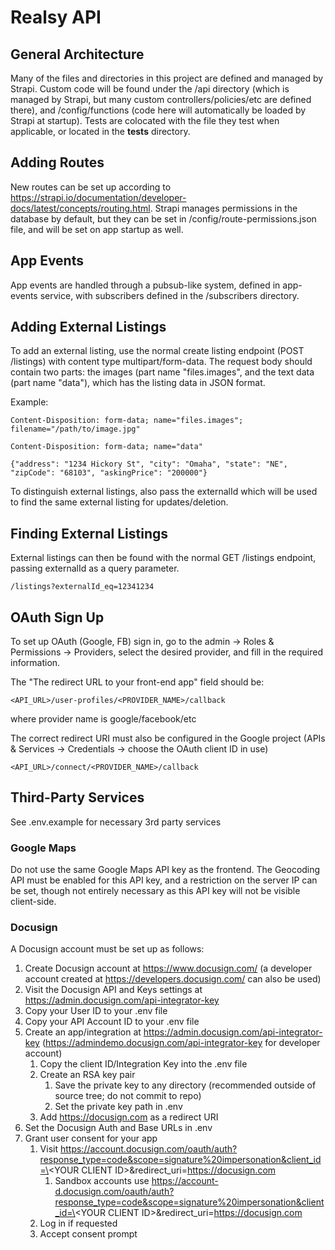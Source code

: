 # Realsy API

## General Architecture
Many of the files and directories in this project are defined and managed by Strapi. 
Custom code will be found under the /api directory (which is managed by Strapi, but 
many custom controllers/policies/etc are defined there), and /config/functions (code 
here will automatically be loaded by Strapi at startup). Tests are colocated with the file they test 
when applicable, or located in the __tests__ directory.

## Adding Routes
New routes can be set up according to https://strapi.io/documentation/developer-docs/latest/concepts/routing.html.
Strapi manages permissions in the database by default, but they can be set in 
/config/route-permissions.json file, and will be set on app startup as well.

## App Events
App events are handled through a pubsub-like system, defined in app-events service, with 
subscribers defined in the /subscribers directory.

## Adding External Listings
To add an external listing, use the normal create listing endpoint (POST /listings) 
with content type multipart/form-data. The request body should contain two parts:
the images (part name "files.images", and the text data (part name "data"), which 
has the listing data in JSON format.

Example:
```
Content-Disposition: form-data; name="files.images"; filename="/path/to/image.jpg"

Content-Disposition: form-data; name="data"

{"address": "1234 Hickory St", "city": "Omaha", "state": "NE", "zipCode": "68103", "askingPrice": "200000"}
```

To distinguish external listings, also pass the externalId which will be used to 
find the same external listing for updates/deletion.

## Finding External Listings
External listings can then be found with the normal GET /listings endpoint,
passing externalId as a query parameter.
```
/listings?externalId_eq=12341234
```

## OAuth Sign Up
To set up OAuth (Google, FB) sign in, go to the admin -> Roles & Permissions 
-> Providers, select the desired provider, and fill in the required 
information.

The "The redirect URL to your front-end app" field should be: 
```
<API_URL>/user-profiles/<PROVIDER_NAME>/callback
```
where provider name is google/facebook/etc

The correct redirect URI must also be configured in the Google project
(APIs & Services -> Credentials -> choose the OAuth client ID in use)
```
<API_URL>/connect/<PROVIDER_NAME>/callback
```

## Third-Party Services
See .env.example for necessary 3rd party services

### Google Maps
Do not use the same Google Maps API key as the frontend. The Geocoding API must be 
enabled for this API key, and a restriction on the server IP can be set, though 
not entirely necessary as this API key will not be visible client-side.

### Docusign
A Docusign account must be set up as follows:
1. Create Docusign account at https://www.docusign.com/ (a developer account created at https://developers.docusign.com/ can also be used)
2. Visit the Docusign API and Keys settings at https://admin.docusign.com/api-integrator-key
3. Copy your User ID to your .env file
4. Copy your API Account ID to your .env file
5. Create an app/integration at https://admin.docusign.com/api-integrator-key (https://admindemo.docusign.com/api-integrator-key for developer account)
    1. Copy the client ID/Integration Key into the .env file
    2. Create an RSA key pair
        1. Save the private key to any directory (recommended outside of source tree; do not commit to repo)
        2. Set the private key path in .env
    3. Add https://docusign.com as a redirect URI
6. Set the Docusign Auth and Base URLs in .env
7. Grant user consent for your app
    1. Visit https://account.docusign.com/oauth/auth?response_type=code&scope=signature%20impersonation&client_id=\<YOUR CLIENT ID\>&redirect_uri=https://docusign.com
        1. Sandbox accounts use https://account-d.docusign.com/oauth/auth?response_type=code&scope=signature%20impersonation&client_id=\<YOUR CLIENT ID\>&redirect_uri=https://docusign.com
    2. Log in if requested
    3. Accept consent prompt
